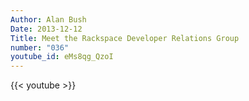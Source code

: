 ```yaml
---
Author: Alan Bush
Date: 2013-12-12
Title: Meet the Rackspace Developer Relations Group
number: "036"
youtube_id: eMs8qg_QzoI
---
```


{{< youtube >}}
